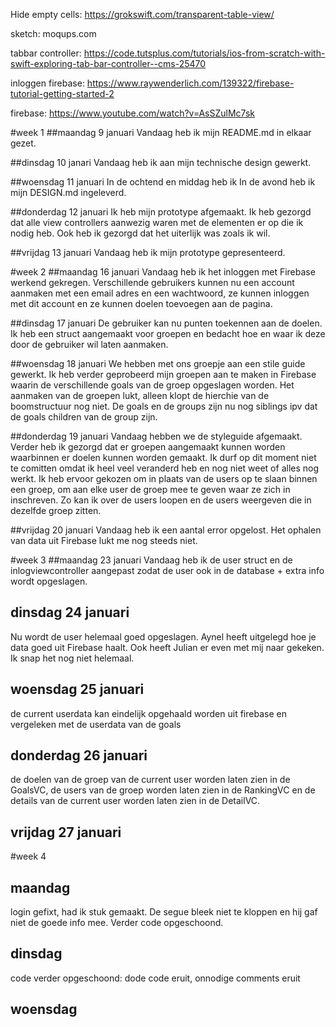 Hide empty cells:
https://grokswift.com/transparent-table-view/

sketch:
moqups.com

tabbar controller:
https://code.tutsplus.com/tutorials/ios-from-scratch-with-swift-exploring-tab-bar-controller--cms-25470

inloggen firebase:
https://www.raywenderlich.com/139322/firebase-tutorial-getting-started-2

firebase:
https://www.youtube.com/watch?v=AsSZulMc7sk

#week 1
##maandag 9 januari 
Vandaag heb ik mijn README.md in elkaar gezet. 

##dinsdag 10 janari 
Vandaag heb ik aan mijn technische design gewerkt. 

##woensdag 11 januari
In de ochtend en middag heb ik In de avond heb ik mijn DESIGN.md ingeleverd. 

##donderdag 12 januari
Ik heb mijn prototype afgemaakt. Ik heb gezorgd dat alle view controllers aanwezig waren met de elementen er op die ik nodig heb. Ook heb ik gezorgd dat het uiterlijk was zoals ik wil. 

##vrijdag 13 januari
Vandaag heb ik mijn prototype gepresenteerd. 

#week 2
##maandag 16 januari
Vandaag heb ik het inloggen met Firebase werkend gekregen. Verschillende gebruikers kunnen nu een account aanmaken met een email adres en een wachtwoord, ze kunnen inloggen met dit account en ze kunnen doelen toevoegen aan de pagina. 

##dinsdag 17 januari
De gebruiker kan nu punten toekennen aan de doelen. Ik heb een struct aangemaakt voor groepen en bedacht hoe en waar ik deze door de gebruiker wil laten aanmaken. 

##woensdag 18 januari 
We hebben met ons groepje aan een stile guide gewerkt. Ik heb verder geprobeerd mijn groepen aan te maken in Firebase waarin de verschillende goals van de groep opgeslagen worden. Het aanmaken van de groepen lukt, alleen klopt de hierchie van de boomstructuur nog niet. De goals en de groups zijn nu nog siblings ipv dat de goals children van de group zijn. 

##donderdag 19 januari
Vandaag hebben we de styleguide afgemaakt. Verder heb ik gezorgd dat er groepen aangemaakt kunnen worden waarbinnen er doelen kunnen worden gemaakt. Ik durf op dit moment niet te comitten omdat ik heel veel veranderd heb en nog niet weet of alles nog werkt. Ik heb ervoor gekozen om in plaats van de users op te slaan binnen een groep, om aan elke user de groep mee te geven waar ze zich in inschreven. Zo kan ik over de users loopen en de users weergeven die in dezelfde groep zitten. 
  
##vrijdag 20 januari
Vandaag heb ik een aantal error opgelost. Het ophalen van data uit Firebase lukt me nog steeds niet.     

#week 3 
##maandag 23 januari 
Vandaag heb ik de user struct en de inlogviewcontroller aangepast zodat de user ook in de database + extra info wordt opgeslagen.

## dinsdag 24 januari 
Nu wordt de user helemaal goed opgeslagen. Aynel heeft uitgelegd hoe je data goed uit Firebase haalt. Ook heeft Julian er even met mij naar gekeken. Ik snap het nog niet helemaal. 

## woensdag 25 januari
de current userdata kan eindelijk opgehaald worden uit firebase en vergeleken met de userdata van de goals

## donderdag 26 januari
de doelen van de groep van de current user worden laten zien in de GoalsVC, de users van de groep worden laten zien in de RankingVC en de details van de current user worden laten zien in de DetailVC.

## vrijdag 27 januari 

#week 4

## maandag
login gefixt, had ik stuk gemaakt. De segue bleek niet te kloppen en hij gaf niet de goede info mee. Verder code opgeschoond. 

## dinsdag 
code verder opgeschoond: dode code eruit, onnodige comments eruit

## woensdag 





